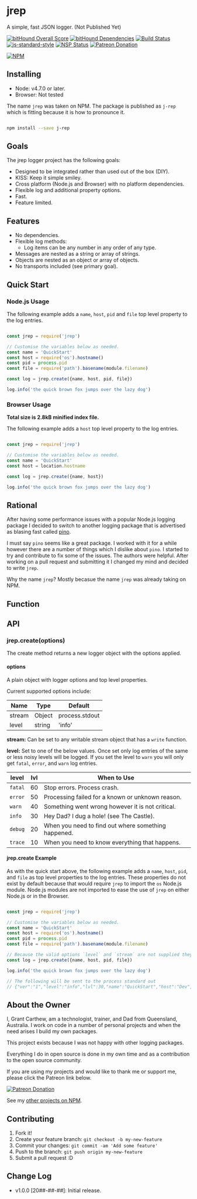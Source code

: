 # jrep

A simple, fast JSON logger. (Not Published Yet)

[![bitHound Overall Score][bithound-overall-image]][bithound-overall-url]
[![bitHound Dependencies][bithound-dep-image]][bithound-dep-url]
[![Build Status][travisci-image]][travisci-url]
[![js-standard-style][js-standard-image]][js-standard-url]
[![NSP Status][nsp-image]][nsp-url]
[![Patreon Donation][patreon-image]][patreon-url]

[![NPM][nodei-npm-image]][nodei-npm-url]


## Installing

* Node: v4.7.0 or later.
* Browser: Not tested

The name `jrep` was taken on NPM. The package is published as `j-rep` which is fitting because it is how to pronounce it.

```sh

npm install --save j-rep

```
## Goals

The jrep logger project has the following goals:

* Designed to be integrated rather than used out of the box (DIY).
* KISS: Keep it simple smiley.
* Cross platform (Node.js and Browser) with no platform dependencies.
* Flexible log and additional property options.
* Fast.
* Feature limited.

## Features

* No dependencies.
* Flexible log methods:
  * Log items can be any number in any order of any type.
* Messages are nested as a string or array of strings.
* Objects are nested as an object or array of objects.
* No transports included (see primary goal).

## Quick Start

### Node.js Usage

The following example adds a `name`, `host`, `pid` and `file` top level property to the log entries.

```js

const jrep = require('jrep')

// Customise the variables below as needed.
const name = 'QuickStart'
const host = require('os').hostname()
const pid = process.pid
const file = require('path').basename(module.filename)

const log = jrep.create({name, host, pid, file})

log.info('the quick brown fox jumps over the lazy dog')

```

### Browser Usage

__Total size is 2.8kB minified index file.__

The following example adds a `host` top level property to the log entries.

```js

const jrep = require('jrep')

// Customise the variables below as needed.
const name = 'QuickStart'
const host = location.hostname

const log = jrep.create({name, host})

log.info('the quick brown fox jumps over the lazy dog')

```


## Rational

After having some performance issues with a popular Node.js logging package I decided to switch to another logging package that is advertised as blasing fast called [pino][pino-url].

I must say `pino` seems like a great package. I worked with it for a while however there are a number of things which I dislike about `pino`. I started to try and contribute to fix some of the issues. The authors were helpful. After working on a pull request and submitting it I changed my mind and decided to write `jrep`.

Why the name `jrep`? Mostly becasue the name `jrep` was already taking on NPM.

## Function



## API

### jrep.create(options)

The create method returns a new logger object with the options applied.

#### options

A plain object with logger options and top level properties.

Current supported options include:

| Name   | Type   | Default        |
|--------|--------|----------------|
| stream | Object | process.stdout |
| level  | string | 'info'         |

__stream:__ Can be set to any writable stream object that has a `write` function.

__level:__ Set to one of the below values. Once set only log entries of the same or less noisy levels will be logged. If you set the level to `warn` you will only get `fatal`, `error`, and `warn` log entries.

| level   | lvl | When to Use                                         |
|---------|-----|-----------------------------------------------------|
| `fatal` | 60  | Stop errors. Process crash.                         |
| `error` | 50  | Processing failed for a known or unknown reason.    |
| `warn`  | 40  | Something went wrong however it is not critical.    |
| `info`  | 30  | Hey Dad? I dug a hole! (see The Castle).            |
| `debug` | 20  | When you need to find out where something happened. |
| `trace` | 10  | When you need to know everything that happens.      |


#### jrep.create Example

As with the quick start above, the following example adds a `name`, `host`, `pid`, and `file` as top level properties to the log entries. These properties do not exist by default because that would require `jrep` to import the `os` Node.js module. Node.js modules are not imported to ease the use of `jrep` on either Node.js or in the Browser.

```js

const jrep = require('jrep')

// Customise the variables below as needed.
const name = 'QuickStart'
const host = require('os').hostname()
const pid = process.pid
const file = require('path').basename(module.filename)

// Because the valid options `level` and `stream` are not supplied they are set to the defaults.
const log = jrep.create({name, host, pid, file})

log.info('the quick brown fox jumps over the lazy dog')

// The following will be sent to the process standard out
// {"ver":"1","level":"info","lvl":30,"name":"QuickStart","host":"Dev","pid":"5009","file":"example.js","time":1524902250052,"msg":"the quick brown fox jumps over the lazy dog","data":""}

```

## About the Owner

I, Grant Carthew, am a technologist, trainer, and Dad from Queensland, Australia. I work on code in a number of personal projects and when the need arises I build my own packages.

This project exists because I was not happy with other logging packages.

Everything I do in open source is done in my own time and as a contribution to the open source community.

If you are using my projects and would like to thank me or support me, please click the Patreon link below.

[![Patreon Donation][patreon-image]][patreon-url]

See my [other projects on NPM](https://www.npmjs.com/~grantcarthew).

## Contributing

1.  Fork it!
2.  Create your feature branch: `git checkout -b my-new-feature`
3.  Commit your changes: `git commit -am 'Add some feature'`
4.  Push to the branch: `git push origin my-new-feature`
5.  Submit a pull request :D

## Change Log

- v1.0.0 [20##-##-##]: Initial release. 

[bithound-overall-image]: https://www.bithound.io/github/grantcarthew/#####################/badges/score.svg
[bithound-overall-url]: https://www.bithound.io/github/grantcarthew/#####################
[bithound-dep-image]: https://www.bithound.io/github/grantcarthew/#####################/badges/dependencies.svg
[bithound-dep-url]: https://www.bithound.io/github/grantcarthew/#####################/master/dependencies/npm
[travisci-image]: https://travis-ci.org/grantcarthew/#####################.svg?branch=master
[travisci-url]: https://travis-ci.org/grantcarthew/#####################
[js-standard-image]: https://img.shields.io/badge/code%20style-standard-brightgreen.svg
[js-standard-url]: http://standardjs.com/
[bithound-code-image]: https://www.bithound.io/github/grantcarthew/#####################/badges/code.svg
[bithound-code-url]: https://www.bithound.io/github/grantcarthew/#####################
[nsp-image]: https://nodesecurity.io/orgs/openjs/projects/######################/badge
[nsp-url]: https://nodesecurity.io/orgs/openjs/projects/#######################
[patreon-image]: https://img.shields.io/badge/patreon-donate-yellow.svg
[patreon-url]: https://www.patreon.com/grantcarthew
[nodei-npm-image]: https://nodei.co/npm/####################.png?downloads=true&downloadRank=true&stars=true
[nodei-npm-url]: https://nodei.co/npm/#####################/
[pino-url]: https://www.npmjs.com/package/pino
